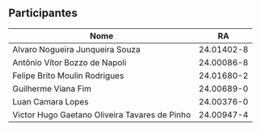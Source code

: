 <!--PARTICIPANTES-->
## Participantes
| Nome                            | RA         |
|---------------------------------|------------|
| Alvaro Nogueira Junqueira Souza	| 24.01402-8 |
| Antônio Vítor Bozzo de Napoli   | 24.00086-8 |
| Felipe Brito Moulin Rodrigues   | 24.01680-2 |
| Guilherme Viana Fim             | 24.00689-0 |
| Luan Camara Lopes	              | 24.00376-0 |
| Victor Hugo Gaetano Oliveira Tavares de Pinho | 24.00947-4 |
